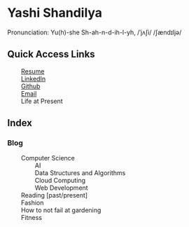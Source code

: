 # Yashi Shandilya 
Pronunciation: Yu(h)-she Sh-ah-n-d-ih-l-yh, /ˈjʌʃi/ /ʃændɪljə/

## Quick Access Links
&nbsp;&nbsp;&nbsp;&nbsp;&nbsp;&nbsp;&nbsp;&nbsp;[Resume](https://drive.google.com/file/d/1GIh0-MiL-uMsSddH9mb4XCk8D9U151eO/view?usp=sharing)\
&nbsp;&nbsp;&nbsp;&nbsp;&nbsp;&nbsp;&nbsp;&nbsp;[LinkedIn](https://www.linkedin.com/in/yashishandilya/)\
&nbsp;&nbsp;&nbsp;&nbsp;&nbsp;&nbsp;&nbsp;&nbsp;[Github](https://github.com/yashishandilya)\
&nbsp;&nbsp;&nbsp;&nbsp;&nbsp;&nbsp;&nbsp;&nbsp;[Email](yashishandilya55@gmail.com)\
&nbsp;&nbsp;&nbsp;&nbsp;&nbsp;&nbsp;&nbsp;&nbsp;Life at Present

## Index

### Blog
&nbsp;&nbsp;&nbsp;&nbsp;&nbsp;&nbsp;&nbsp;&nbsp;Computer Science\
&nbsp;&nbsp;&nbsp;&nbsp;&nbsp;&nbsp;&nbsp;&nbsp;&nbsp;&nbsp;&nbsp;&nbsp;&nbsp;&nbsp;&nbsp;&nbsp;AI\
&nbsp;&nbsp;&nbsp;&nbsp;&nbsp;&nbsp;&nbsp;&nbsp;&nbsp;&nbsp;&nbsp;&nbsp;&nbsp;&nbsp;&nbsp;&nbsp;Data Structures and Algorithms\
&nbsp;&nbsp;&nbsp;&nbsp;&nbsp;&nbsp;&nbsp;&nbsp;&nbsp;&nbsp;&nbsp;&nbsp;&nbsp;&nbsp;&nbsp;&nbsp;Cloud Computing\
&nbsp;&nbsp;&nbsp;&nbsp;&nbsp;&nbsp;&nbsp;&nbsp;&nbsp;&nbsp;&nbsp;&nbsp;&nbsp;&nbsp;&nbsp;&nbsp;Web Development\
&nbsp;&nbsp;&nbsp;&nbsp;&nbsp;&nbsp;&nbsp;&nbsp;Reading \[past/present]\
&nbsp;&nbsp;&nbsp;&nbsp;&nbsp;&nbsp;&nbsp;&nbsp;Fashion\
&nbsp;&nbsp;&nbsp;&nbsp;&nbsp;&nbsp;&nbsp;&nbsp;How to not fail at gardening\
&nbsp;&nbsp;&nbsp;&nbsp;&nbsp;&nbsp;&nbsp;&nbsp;Fitness 
